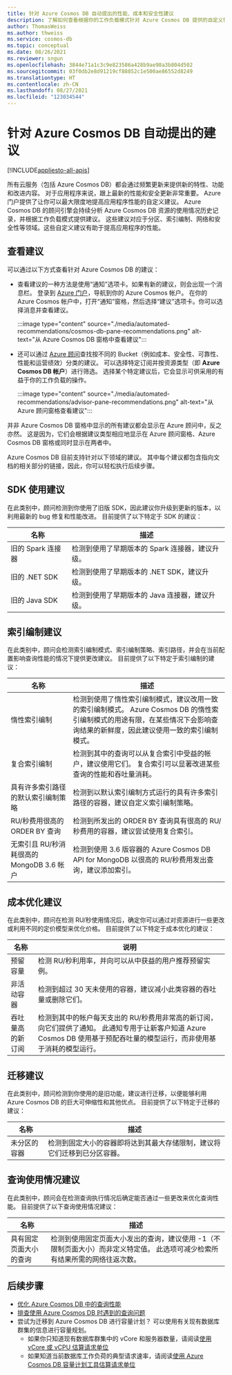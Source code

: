 ```yaml
---
title: 针对 Azure Cosmos DB 自动提出的性能、成本和安全性建议
description: 了解如何查看根据你的工作负载模式针对 Azure Cosmos DB 提供的自定义性能、成本、安全性建议和其他建议。
author: ThomasWeiss
ms.author: thweiss
ms.service: cosmos-db
ms.topic: conceptual
ms.date: 08/26/2021
ms.reviewer: sngun
ms.openlocfilehash: 3844e71a1c3c9e823586a428b9ae98a3b804d502
ms.sourcegitcommit: 03f0db2e8d91219cf88852c1e500ae86552d8249
ms.translationtype: HT
ms.contentlocale: zh-CN
ms.lasthandoff: 08/27/2021
ms.locfileid: "123034544"
---
```

# <a name="automated-recommendations-for-azure-cosmos-db"></a>针对 Azure Cosmos DB 自动提出的建议
[!INCLUDE[appliesto-all-apis](includes/appliesto-all-apis.md)]

所有云服务（包括 Azure Cosmos DB）都会通过频繁更新来提供新的特性、功能和改进内容。 对于应用程序来说，跟上最新的性能和安全更新非常重要。 Azure 门户提供了让你可以最大限度地提高应用程序性能的自定义建议。 Azure Cosmos DB 的顾问引擎会持续分析 Azure Cosmos DB 资源的使用情况历史记录，并根据工作负载模式提供建议。 这些建议对应于分区、索引编制、网络和安全性等领域。这些自定义建议有助于提高应用程序的性能。

## <a name="view-recommendations"></a>查看建议

可以通过以下方式查看针对 Azure Cosmos DB 的建议：

- 查看建议的一种方法是使用“通知”选项卡。如果有新的建议，则会出现一个消息栏。 登录到 [Azure 门户](https://portal.azure.com)，导航到你的 Azure Cosmos 帐户。 在你的 Azure Cosmos 帐户中，打开“通知”窗格，然后选择“建议”选项卡。你可以选择消息并查看建议。  

   :::image type="content" source="./media/automated-recommendations/cosmos-db-pane-recommendations.png" alt-text="从 Azure Cosmos DB 窗格中查看建议":::

- 还可以通过 [Azure 顾问](../advisor/advisor-overview.md)查找按不同的 Bucket（例如成本、安全性、可靠性、性能和运营绩效）分类的建议。 可以选择特定订阅并按资源类型（即 **Azure Cosmos DB 帐户**）进行筛选。  选择某个特定建议后，它会显示可供采用的有益于你的工作负载的操作。

   :::image type="content" source="./media/automated-recommendations/advisor-pane-recommendations.png" alt-text="从 Azure 顾问窗格查看建议":::

并非 Azure Cosmos DB 窗格中显示的所有建议都会显示在 Azure 顾问中，反之亦然。 这是因为，它们会根据建议类型相应地显示在 Azure 顾问窗格、Azure Cosmos DB 窗格或同时显示在两者中。

Azure Cosmos DB 目前支持针对以下领域的建议。 其中每个建议都包含指向文档的相关部分的链接，因此，你可以轻松执行后续步骤。

## <a name="sdk-usage-recommendations"></a>SDK 使用建议

在此类别中，顾问检测到你使用了旧版 SDK，因此建议你升级到更新的版本，以利用最新的 bug 修复和性能改进。 目前提供了以下特定于 SDK 的建议：

|名称  |描述  |
|---------|---------|
| 旧的 Spark 连接器 | 检测到使用了早期版本的 Spark 连接器，建议升级。 |
| 旧的 .NET SDK | 检测到使用了早期版本的 .NET SDK，建议升级。 |
| 旧的 Java SDK | 检测到使用了早期版本的 Java 连接器，建议升级。 |

## <a name="indexing-recommendations"></a>索引编制建议

在此类别中，顾问会检测索引编制模式、索引编制策略、索引路径，并会在当前配置影响查询性能的情况下提供更改建议。 目前提供了以下特定于索引编制的建议：

|名称  |描述  |
|---------|---------|
| 惰性索引编制 | 检测到使用了惰性索引编制模式，建议改用一致的索引编制模式。 Azure Cosmos DB 的惰性索引编制模式的用途有限，在某些情况下会影响查询结果的新鲜度，因此建议使用一致的索引编制模式。 |
| 复合索引编制| 检测到其中的查询可以从复合索引中受益的帐户，建议使用它们。 复合索引可以显著改进某些查询的性能和吞吐量消耗。|
| 具有许多索引路径的默认索引编制策略 | 检测到以默认索引编制方式运行的具有许多索引路径的容器，建议自定义索引编制策略。|
| RU/秒费用很高的 ORDER BY 查询| 检测到所发出的 ORDER BY 查询具有很高的 RU/秒费用的容器，建议尝试使用复合索引。|
| 无索引且 RU/秒消耗很高的 MongoDB 3.6 帐户| 检测到使用 3.6 版容器的 Azure Cosmos DB API for MongoDB 以很高的 RU/秒费用发出查询，建议添加索引。|

## <a name="cost-optimization-recommendations"></a>成本优化建议

在此类别中，顾问在检测 RU/秒使用情况后，确定你可以通过对资源进行一些更改或利用不同的定价模型来优化价格。 目前提供了以下特定于成本优化的建议：

|名称  |说明  |
|---------|---------|
| 预留容量 | 检测 RU/秒利用率，并向可以从中获益的用户推荐预留实例。 |
| 非活动容器 | 检测到超过 30 天未使用的容器，建议减小此类容器的吞吐量或删除它们。|
| 吞吐量高的新订阅 | 检测到其中的帐户每天支出的 RU/秒费用非常高的新订阅，向它们提供了通知。 此通知专用于让新客户知道 Azure Cosmos DB 使用基于预配吞吐量的模型运行，而非使用基于消耗的模型运行。 |

## <a name="migration-recommendations"></a>迁移建议

在此类别中，顾问检测到你使用的是旧功能，建议进行迁移，以便能够利用 Azure Cosmos DB 的巨大可伸缩性和其他优点。 目前提供了以下特定于迁移的建议：

|名称  |描述  |
|---------|---------|
| 未分区的容器 | 检测到固定大小的容器即将达到其最大存储限制，建议将它们迁移到已分区容器。|

## <a name="query-usage-recommendations"></a>查询使用情况建议

在此类别中，顾问会在检测查询执行情况后确定能否通过一些更改来优化查询性能。 目前提供了以下查询使用情况建议：

|名称  |描述  |
|---------|---------|
| 具有固定页面大小的查询 | 检测到使用固定页面大小发出的查询，建议使用 -1（不限制页面大小）而非定义特定值。 此选项可减少检索所有结果所需的网络往返次数。 |

## <a name="next-steps"></a>后续步骤

* [优化 Azure Cosmos DB 中的查询性能](sql-api-query-metrics.md)
* [排查使用 Azure Cosmos DB 时遇到的查询问题](troubleshoot-query-performance.md)
* 尝试为迁移到 Azure Cosmos DB 进行容量计划？ 可以使用有关现有数据库群集的信息进行容量规划。
    * 如果你只知道现有数据库群集中的 vCore 和服务器数量，请阅读[使用 vCore 或 vCPU 估算请求单位](convert-vcore-to-request-unit.md) 
    * 如果知道当前数据库工作负荷的典型请求速率，请阅读[使用 Azure Cosmos DB 容量计划工具估算请求单位](estimate-ru-with-capacity-planner.md)
